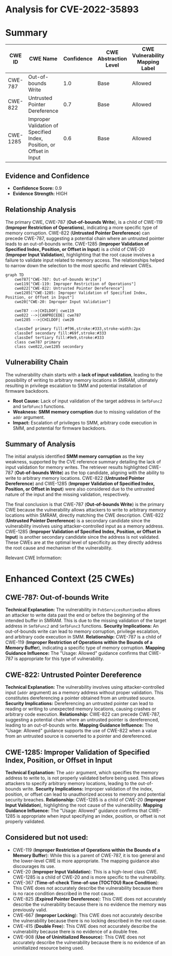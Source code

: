 # Analysis for CVE-2022-35893

# Summary
| CWE ID | CWE Name | Confidence | CWE Abstraction Level | CWE Vulnerability Mapping Label | CWE-Vulnerability Mapping Notes |
|---|---|---|---|---|---|
| CWE-787 | Out-of-bounds Write | 1.0 | Base | Allowed | Primary CWE |
| CWE-822 | Untrusted Pointer Dereference | 0.7 | Base | Allowed | Secondary Candidate |
| CWE-1285 | Improper Validation of Specified Index, Position, or Offset in Input | 0.6 | Base | Allowed | Secondary Candidate |

## Evidence and Confidence

*   **Confidence Score:** 0.9
*   **Evidence Strength:** HIGH

## Relationship Analysis
The primary CWE, CWE-787 (**Out-of-bounds Write**), is a child of CWE-119 (**Improper Restriction of Operations**), indicating a more specific type of memory corruption. CWE-822 (**Untrusted Pointer Dereference**) can precede CWE-787, suggesting a potential chain where an untrusted pointer leads to an out-of-bounds write. CWE-1285 (**Improper Validation of Specified Index, Position, or Offset in Input**) is a child of CWE-20 (**Improper Input Validation**), highlighting that the root cause involves a failure to validate input related to memory access. The relationships helped to narrow down the selection to the most specific and relevant CWEs.

```mermaid
graph TD
    cwe787["CWE-787: Out-of-bounds Write"]
    cwe119["CWE-119: Improper Restriction of Operations"]
    cwe822["CWE-822: Untrusted Pointer Dereference"]
    cwe1285["CWE-1285: Improper Validation of Specified Index, Position, or Offset in Input"]
    cwe20["CWE-20: Improper Input Validation"]
    
    cwe787 -->|CHILDOF| cwe119
    cwe822 -->|CANPRECEDE| cwe787
    cwe1285 -->|CHILDOF| cwe20
    
    classDef primary fill:#f96,stroke:#333,stroke-width:2px
    classDef secondary fill:#69f,stroke:#333
    classDef tertiary fill:#9e9,stroke:#333
    class cwe787 primary
    class cwe822,cwe1285 secondary
```

## Vulnerability Chain
The vulnerability chain starts with a **lack of input validation**, leading to the possibility of writing to arbitrary memory locations in SMRAM, ultimately resulting in privilege escalation to SMM and potential installation of firmware backdoors.
  - **Root Cause:** Lack of input validation of the target address in `SmfbFunc2` and `SmfbFunc3` functions.
  - **Weakness:** **SMM memory corruption** due to missing validation of the `addr` argument.
  - **Impact:** Escalation of privileges to SMM, arbitrary code execution in SMM, and potential for firmware backdoors.

## Summary of Analysis
The initial analysis identified **SMM memory corruption** as the key weakness, supported by the CVE reference summary detailing the lack of input validation for memory writes. The retriever results highlighted CWE-787 (**Out-of-bounds Write**) as the top candidate, aligning with the ability to write to arbitrary memory locations. CWE-822 (**Untrusted Pointer Dereference**) and CWE-1285 (**Improper Validation of Specified Index, Position, or Offset in Input**) were also considered due to the untrusted nature of the input and the missing validation, respectively.

The final conclusion is that CWE-787 (**Out-of-bounds Write**) is the primary CWE because the vulnerability allows attackers to write to arbitrary memory locations within SMRAM, directly matching the CWE description. CWE-822 (**Untrusted Pointer Dereference**) is a secondary candidate since the vulnerability involves using attacker-controlled input as a memory address. CWE-1285 (**Improper Validation of Specified Index, Position, or Offset in Input**) is another secondary candidate since the address is not validated. These CWEs are at the optimal level of specificity as they directly address the root cause and mechanism of the vulnerability.

Relevant CWE Information:

# Enhanced Context (25 CWEs)

## CWE-787: Out-of-bounds Write
**Technical Explanation:** The vulnerability in `FvbServicesRuntimeDxe` allows an attacker to write data past the end or before the beginning of the intended buffer in SMRAM. This is due to the missing validation of the target address in `SmfbFunc2` and `SmfbFunc3` functions.
**Security Implications:** An out-of-bounds write can lead to memory corruption, privilege escalation, and arbitrary code execution in SMM.
**Relationship:** CWE-787 is a child of CWE-119 (**Improper Restriction of Operations within the Bounds of a Memory Buffer**), indicating a specific type of memory corruption.
**Mapping Guidance Influence:** The "Usage: Allowed" guidance confirms that CWE-787 is appropriate for this type of vulnerability.

## CWE-822: Untrusted Pointer Dereference
**Technical Explanation:** The vulnerability involves using attacker-controlled input (`addr` argument) as a memory address without proper validation. This constitutes dereferencing a pointer obtained from an untrusted source.
**Security Implications:** Dereferencing an untrusted pointer can lead to reading or writing to unexpected memory locations, causing crashes or arbitrary code execution.
**Relationship:** CWE-822 can precede CWE-787, suggesting a potential chain where an untrusted pointer is dereferenced, leading to an out-of-bounds write.
**Mapping Guidance Influence:** The "Usage: Allowed" guidance supports the use of CWE-822 when a value from an untrusted source is converted to a pointer and dereferenced.

## CWE-1285: Improper Validation of Specified Index, Position, or Offset in Input
**Technical Explanation:** The `addr` argument, which specifies the memory address to write to, is not properly validated before being used. This allows attackers to specify arbitrary memory locations, leading to the out-of-bounds write.
**Security Implications:** Improper validation of the index, position, or offset can lead to unauthorized access to memory and potential security breaches.
**Relationship:** CWE-1285 is a child of CWE-20 (**Improper Input Validation**), highlighting the root cause of the vulnerability.
**Mapping Guidance Influence:** The "Usage: Allowed" guidance confirms that CWE-1285 is appropriate when input specifying an index, position, or offset is not properly validated.

## Considered but not used:
- CWE-119 (**Improper Restriction of Operations within the Bounds of a Memory Buffer**): While this is a parent of CWE-787, it is too general and the lower-level CWE is more appropriate. The mapping guidance also discourages its use.
- CWE-20 (**Improper Input Validation**): This is a high-level class CWE. CWE-1285 is a child of CWE-20 and is more specific to the vulnerability.
- CWE-367 (**Time-of-check Time-of-use (TOCTOU) Race Condition**): This CWE does not accurately describe the vulnerability because there is no race condition described in the root cause.
- CWE-825 (**Expired Pointer Dereference**): This CWE does not accurately describe the vulnerability because there is no evidence the memory was previously valid.
- CWE-667 (**Improper Locking**): This CWE does not accurately describe the vulnerability because there is no locking described in the root cause.
- CWE-415 (**Double Free**): This CWE does not accurately describe the vulnerability because there is no evidence of a double free.
- CWE-908 (**Use of Uninitialized Resource**): This CWE does not accurately describe the vulnerability because there is no evidence of an uninitialized resource being used.